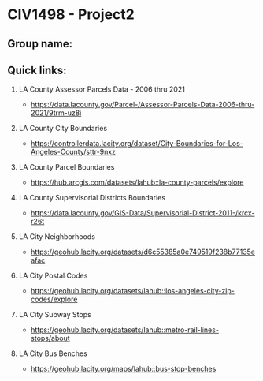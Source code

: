 # CIV1498 - Project2


## Group name: 


## Quick links: 

1. LA County Assessor Parcels Data - 2006 thru 2021
    * https://data.lacounty.gov/Parcel-/Assessor-Parcels-Data-2006-thru-2021/9trm-uz8i

2. LA County City Boundaries
    * https://controllerdata.lacity.org/dataset/City-Boundaries-for-Los-Angeles-County/sttr-9nxz

3. LA County Parcel Boundaries
    * https://hub.arcgis.com/datasets/lahub::la-county-parcels/explore
    
4. LA County Supervisorial Districts Boundaries
    * https://data.lacounty.gov/GIS-Data/Supervisorial-District-2011-/krcx-r26t
    
5. LA City Neighborhoods
    * https://geohub.lacity.org/datasets/d6c55385a0e749519f238b77135eafac

6. LA City Postal Codes
    * https://geohub.lacity.org/datasets/lahub::los-angeles-city-zip-codes/explore
    
7. LA City Subway Stops
    * https://geohub.lacity.org/datasets/lahub::metro-rail-lines-stops/about
    
8. LA City Bus Benches
    * https://geohub.lacity.org/maps/lahub::bus-stop-benches